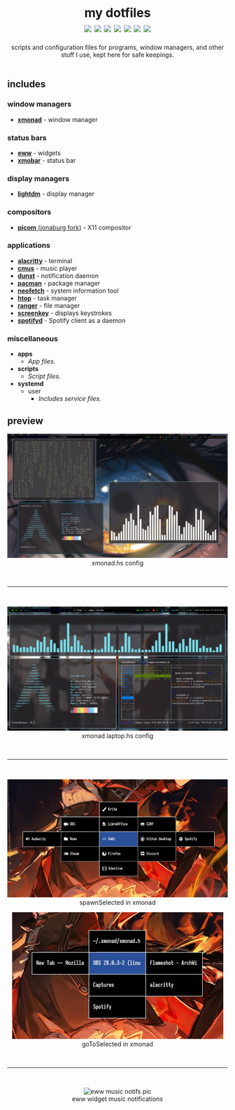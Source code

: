 <div align="center"> 
   <h1>
      my dotfiles <br>
      <img src="https://img.shields.io/badge/-xmonad-blueviolet">
      <img src="https://img.shields.io/badge/-xmobar-purple">
      <img src="https://img.shields.io/badge/-eww-red">
      <img src="https://img.shields.io/badge/-dunst-blue">
      <img src="https://img.shields.io/badge/-cmus-crimson">
      <img src="https://img.shields.io/badge/-ranger-darkblue">
      <img src="https://img.shields.io/badge/-neofetch-lightblue">
   </h1> 
   scripts and configuration files for programs, window managers, and other stuff I use, kept here for safe keepings.

</div>
<br>

## includes

### window managers
- [**xmonad**](https://xmonad.org/) - window manager

### status bars
- [**eww**](https://github.com/elkowar/eww) - widgets
- [**xmobar**](https://github.com/jaor/xmobar) - status bar

### display managers
- [**lightdm**](https://github.com/canonical/lightdm) - display manager 

### compositors
- [**picom** (jonaburg fork)](https://github.com/jonaburg/picom) - X11 compositor

### applications
- [**alacritty**](https://github.com/alacritty/alacritty) - terminal
- [**cmus**](https://cmus.github.io/) - music player
- [**dunst**](https://dunst-project.org/) - notification daemon
- [**pacman**](https://wiki.archlinux.org/title/pacman) - package manager
- [**neofetch**](https://github.com/dylanaraps/neofetch) - system information tool
- [**htop**](https://htop.dev/) - task manager
- [**ranger**](https://github.com/ranger/ranger) - file manager 
- [**screenkey**](https://gitlab.com/screenkey/screenkey) - displays keystrokes
- [**spotifyd**](https://github.com/Spotifyd/spotifyd) - Spotify client as a daemon

### miscellaneous
- **apps**
    - *App files.*
- **scripts** 
    - *Script files.*
- **systemd**
    - user
        - *Includes service files.*

## preview

<p align="center">
   <img src="images/2022-10-09_08-32.png" title="xmonad config" alt="xmonad pc pic">
   <br>
   xmonad.hs config
</p>

<br>
<hr>
<br>

<p align="center">
   <img src="images/2022-10-09_07-30.png" title="xmonad laptop config" alt="xmonad laptop pic">
   <br>
   xmonad.laptop.hs config
</p>

<br>
<hr>
<br>

<p align="center">
   <img src="images/2022-11-09_20-31.png" title="spawnSelected" alt="spawnSelected pic">
   <br>
   spawnSelected in xmonad
</p>

<p align="center">
   <img src="images/2022-11-09_20-33.png" title="goToSelected" alt="goToSelected pic">
   <br>
   goToSelected in xmonad
</p>

<br>
<hr>
<br>

<p align="center">
   <img src="images/eww.gif" title="eww music notifications" alt="eww music notifs pic">
   <br>
   eww widget music notifications
</p>
